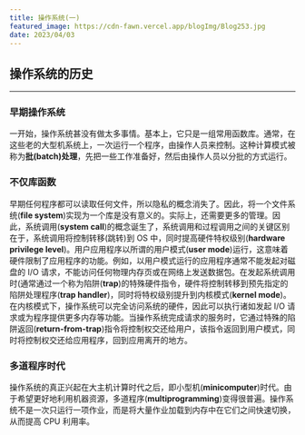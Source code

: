 ```yaml
---
title: 操作系统(一)
featured_image: https://cdn-fawn.vercel.app/blogImg/Blog253.jpg
date: 2023/04/03
---
```


## 操作系统的历史
***  
### 早期操作系统
一开始，操作系统甚没有做太多事情。基本上，它只是一组常用函数库。通常，在这些老的大型机系统上，一次运行一个程序，由操作人员来控制。这种计算模式被称为**批(batch)处理**，先把一些工作准备好，然后由操作人员以分批的方式运行。

### 不仅库函数
早期任何程序都可以读取任何文件，所以隐私的概念消失了。因此，将一个文件系统(**file system**)实现为一个库是没有意义的。实际上，还需要更多的管理。因此，系统调用(**system call**)的概念诞生了，系统调用和过程调用之间的关键区别在于，系统调用将控制转移(跳转)到 OS 中，同时提高硬件特权级别(**hardware privilege level**)。用户应用程序以所谓的用户模式(**user mode**)运行，这意味着硬件限制了应用程序的功能。例如，以用户模式运行的应用程序通常不能发起对磁盘的 I/O 请求，不能访问任何物理内存页或在网络上发送数据包。在发起系统调用时(通常通过一个称为陷阱(**trap**)的特殊硬件指令，硬件将控制转移到预先指定的陷阱处理程序(**trap handler**)，同时将特权级别提升到内核模式(**kernel mode**)。在内核模式下，操作系统可以完全访问系统的硬件，因此可以执行诸如发起 I/O 请求或为程序提供更多内存等功能。当操作系统完成请求的服务时，它通过特殊的陷阱返回(**return-from-trap**)指令将控制权交还给用户，该指令返回到用户模式，同时将控制权交还给应用程序，回到应用离开的地方。

### 多道程序时代
操作系统的真正兴起在大主机计算时代之后，即小型机(**minicomputer**)时代。由于希望更好地利用机器资源，多道程序(**multiprogramming**)变得很普遍。操作系统不是一次只运行一项作业，而是将大量作业加载到内存中在它们之间快速切换，从而提高 CPU 利用率。